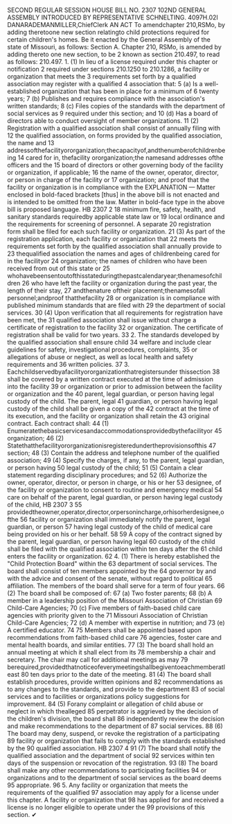 SECOND REGULAR SESSION
HOUSE BILL NO. 2307
102ND GENERAL ASSEMBLY
INTRODUCED BY REPRESENTATIVE SCHNELTING.
4097H.02I DANARADEMANMILLER,ChiefClerk
AN ACT
To amendchapter 210,RSMo, by adding theretoone new section relatingto child protections
required for certain children's homes.
Be it enacted by the General Assembly of the state of Missouri, as follows:
Section A. Chapter 210, RSMo, is amended by adding thereto one new section, to be
2 known as section 210.497, to read as follows:
210.497. 1. (1) In lieu of a license required under this chapter or notification
2 required under sections 210.1250 to 210.1286, a facility or organization that meets the
3 requirements set forth by a qualified association may register with a qualified
4 association that:
5 (a) Is a well-established organization that has been in place for a minimum of
6 twenty years;
7 (b) Publishes and requires compliance with the association's written standards;
8 (c) Files copies of the standards with the department of social services as
9 required under this section; and
10 (d) Has a board of directors able to conduct oversight of member organizations.
11 (2) Registration with a qualified association shall consist of annually filing with
12 the qualified association, on forms provided by the qualified association, the name and
13 addressofthefacilityororganization;thecapacityof,andthenumberofchildrenbeing
14 cared for in, thefacility ororganization;the namesand addresses ofthe officers and the
15 board of directors or other governing body of the facility or organization, if applicable;
16 the name of the owner, operator, director, or person in charge of the facility or
17 organization; and proof that the facility or organization is in compliance with the
EXPLANATION — Matter enclosed in bold-faced brackets [thus] in the above bill is not enacted and is
intended to be omitted from the law. Matter in bold-face type in the above bill is proposed language.
HB 2307 2
18 minimum fire, safety, health, and sanitary standards requiredby applicable state law or
19 local ordinance and the requirements for screening of personnel. A separate
20 registration form shall be filed for each such facility or organization.
21 (3) As part of the registration application, each facility or organization that
22 meets the requirements set forth by the qualified association shall annually provide to
23 thequalified association the names and ages of childrenbeing cared for in the facilityor
24 organization; the names of children who have been received from out of this state or
25 whohavebeensentoutofthisstateduringthepastcalendaryear;thenamesofchildren
26 who have left the facility or organization during the past year, the length of their stay,
27 andthenature oftheir placement;thenamesofall personnel;andproof thatthefacility
28 or organization is in compliance with published minimum standards that are filed with
29 the department of social services.
30 (4) Upon verification that all requirements for registration have been met, the
31 qualified association shall issue without charge a certificate of registration to the facility
32 or organization. The certificate of registration shall be valid for two years.
33 2. The standards developed by the qualified association shall ensure child
34 welfare and include clear guidelines for safety, investigational procedures, complaints,
35 or allegations of abuse or neglect, as well as local health and safety requirements and
36 written policies.
37 3. Eachchildservedbyafacilityororganizationthatregistersunder thissection
38 shall be covered by a written contract executed at the time of admission into the facility
39 or organization or prior to admission between the facility or organization and the
40 parent, legal guardian, or person having legal custody of the child. The parent, legal
41 guardian, or person having legal custody of the child shall be given a copy of the
42 contract at the time of its execution, and the facility or organization shall retain the
43 original contract. Each contract shall:
44 (1) Enumeratethebasicservicesandaccommodationsprovidedbythefacilityor
45 organization;
46 (2) Statethatthefacilityororganizationisregisteredundertheprovisionsofthis
47 section;
48 (3) Contain the address and telephone number of the qualified association;
49 (4) Specify the charges, if any, to the parent, legal guardian, or person having
50 legal custody of the child;
51 (5) Contain a clear statement regarding disciplinary procedures; and
52 (6) Authorize the owner, operator, director, or person in charge, or his or her
53 designee, of the facility or organization to consent to routine and emergency medical
54 care on behalf of the parent, legal guardian, or person having legal custody of the child,
HB 2307 3
55 providedtheowner,operator,director,orpersonincharge,orhisorherdesignee,ofthe
56 facility or organization shall immediately notify the parent, legal guardian, or person
57 having legal custody of the child of medical care being provided on his or her behalf.
58
59 A copy of the contract signed by the parent, legal guardian, or person having legal
60 custody of the child shall be filed with the qualified association within ten days after the
61 child enters the facility or organization.
62 4. (1) There is hereby established the "Child Protection Board" within the
63 department of social services. The board shall consist of ten members appointed by the
64 governor by and with the advice and consent of the senate, without regard to political
65 affiliation. The members of the board shall serve for a term of four years.
66 (2) The board shall be composed of:
67 (a) Two foster parents;
68 (b) A member in a leadership position of the Missouri Association of Christian
69 Child-Care Agencies;
70 (c) Five members of faith-based child care agencies with priority given to the
71 Missouri Association of Christian Child-Care Agencies;
72 (d) A member with expertise in nutrition; and
73 (e) A certified educator.
74
75 Members shall be appointed based upon recommendations from faith-based child care
76 agencies, foster care and mental health boards, and similar entities.
77 (3) The board shall hold an annual meeting at which it shall elect from its
78 membership a chair and secretary. The chair may call for additional meetings as may
79 berequired,providedthatnoticeofeverymeetingshallbegiventoeachmemberatleast
80 ten days prior to the date of the meeting.
81 (4) The board shall establish procedures, provide written opinions and
82 recommendations as to any changes to the standards, and provide to the department
83 of social services and to facilities or organizations policy suggestions for improvement.
84 (5) Forany complaint or allegation of child abuse or neglect in which thealleged
85 perpetrator is aggrieved by the decision of the children's division, the board shall
86 independently review the decision and make recommendations to the department of
87 social services.
88 (6) The board may deny, suspend, or revoke the registration of a participating
89 facility or organization that fails to comply with the standards established by the
90 qualified association.
HB 2307 4
91 (7) The board shall notify the qualified association and the department of social
92 services within ten days of the suspension or revocation of the registration.
93 (8) The board shall make any other recommendations to participating facilities
94 or organizations and to the department of social services as the board deems
95 appropriate.
96 5. Any facility or organization that meets the requirements of the qualified
97 association may apply for a license under this chapter. A facility or organization that
98 has applied for and received a license is no longer eligible to operate under the
99 provisions of this section.
✔